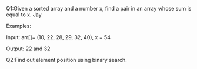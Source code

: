 Q1:Given a sorted array and a number x,
find a pair in an array whose sum is equal to x. Jay

Examples:

Input: arr[]= (10, 22, 28, 29, 32, 40), x = 54

Output: 22 and 32

Q2:Find out element position using binary search.
